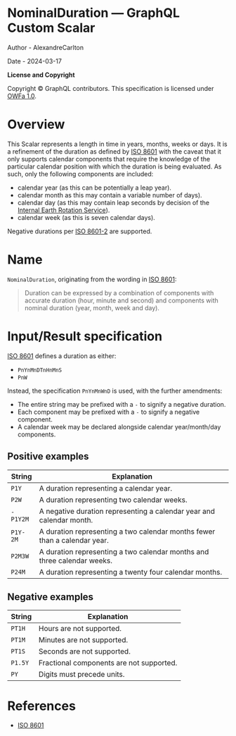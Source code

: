 <!-- cspell:ignore Alexandre -->

# NominalDuration — GraphQL Custom Scalar

Author - AlexandreCarlton

Date - 2024-03-17

**License and Copyright**

Copyright © GraphQL contributors. This specification is licensed under
[OWFa 1.0](https://www.openwebfoundation.org/the-agreements/the-owf-1-0-agreements-granted-claims/owfa-1-0).

# Overview

This Scalar represents a length in time in years, months, weeks or days. It is a
refinement of the duration as defined by
[ISO 8601](https://en.wikipedia.org/wiki/ISO_8601) with the caveat that it only
supports calendar components that require the knowledge of the particular
calendar position with which the duration is being evaluated. As such, only the
following components are included:

- calendar year (as this can be potentially a leap year).
- calendar month as this may contain a variable number of days).
- calendar day (as this may contain leap seconds by decision of the
  [Internal Earth Rotation Service](https://en.wikipedia.org/wiki/International_Earth_Rotation_and_Reference_Systems_Service)).
- calendar week (as this is seven calendar days).

Negative durations per [ISO 8601-2](https://en.wikipedia.org/wiki/ISO_8601) are
supported.

# Name

`NominalDuration`, originating from the wording in
[ISO 8601](https://en.wikipedia.org/wiki/ISO_8601):

<blockquote>Duration can be expressed by a combination of components with accurate duration (hour, minute and second)
and components with nominal duration (year, month, week and day).</blockquote>

# Input/Result specification

[ISO 8601](https://en.wikipedia.org/wiki/ISO_8601) defines a duration as either:

- `PnYnMnDTnHnMnS`
- `PnW`

Instead, the specification `PnYnMnWnD` is used, with the further amendments:

- The entire string may be prefixed with a `-` to signify a negative duration.
- Each component may be prefixed with a `-` to signify a negative component.
- A calendar week may be declared alongside calendar year/month/day components.

## Positive examples

| String   | Explanation                                                               |
| -------- | ------------------------------------------------------------------------- |
| `P1Y`    | A duration representing a calendar year.                                  |
| `P2W`    | A duration representing two calendar weeks.                               |
| `-P1Y2M` | A negative duration representing a calendar year and calendar month.      |
| `P1Y-2M` | A duration representing a two calendar months fewer than a calendar year. |
| `P2M3W`  | A duration representing a two calendar months and three calendar weeks.   |
| `P24M`   | A duration representing a twenty four calendar months.                    |

## Negative examples

| String  | Explanation                              |
| ------- | ---------------------------------------- |
| `PT1H`  | Hours are not supported.                 |
| `PT1M`  | Minutes are not supported.               |
| `PT1S`  | Seconds are not supported.               |
| `P1.5Y` | Fractional components are not supported. |
| `PY`    | Digits must precede units.               |

# References

- [ISO 8601](https://en.wikipedia.org/wiki/ISO_8601)
